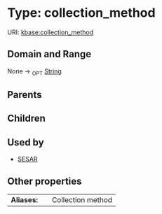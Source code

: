 
# Type: collection_method




URI: [kbase:collection_method](http://kbase.us/collection_method)


## Domain and Range

None ->  <sub>OPT</sub> [String](types/String.md)

## Parents


## Children


## Used by

 * [SESAR](SESAR.md)

## Other properties

|  |  |  |
| --- | --- | --- |
| **Aliases:** | | Collection method |

